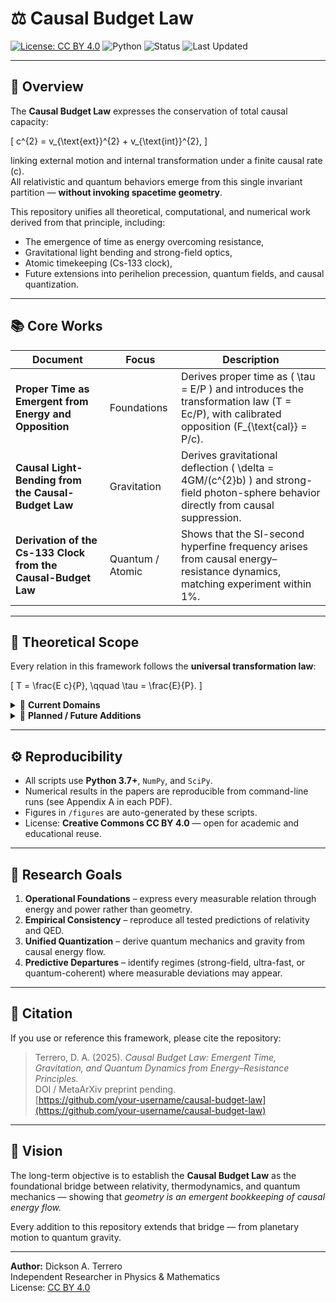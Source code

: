 # ⚖️ Causal Budget Law
[![License: CC BY 4.0](https://img.shields.io/badge/License-CC%20BY%204.0-lightgrey.svg)](https://creativecommons.org/licenses/by/4.0/)
![Python](https://img.shields.io/badge/python-3.7%2B-blue)
![Status](https://img.shields.io/badge/status-active-success)
![Last Updated](https://img.shields.io/badge/updated-Oct_2025-green)

---

## 🧩 Overview

The **Causal Budget Law** expresses the conservation of total causal capacity:

\[
c^{2} = v_{\text{ext}}^{2} + v_{\text{int}}^{2},
\]

linking external motion and internal transformation under a finite causal rate \(c\).  
All relativistic and quantum behaviors emerge from this single invariant partition — **without invoking spacetime geometry**.

This repository unifies all theoretical, computational, and numerical work derived from that principle, including:
- The emergence of time as energy overcoming resistance,
- Gravitational light bending and strong-field optics,
- Atomic timekeeping (Cs-133 clock),
- Future extensions into perihelion precession, quantum fields, and causal quantization.

---

## 📚 Core Works

| Document | Focus | Description |
|-----------|--------|-------------|
| **Proper Time as Emergent from Energy and Opposition** | Foundations | Derives proper time as \( \tau = E/P \) and introduces the transformation law \(T = Ec/P\), with calibrated opposition \(F_{\text{cal}} = P/c\). |
| **Causal Light-Bending from the Causal-Budget Law** | Gravitation | Derives gravitational deflection \( \delta = 4GM/(c^{2}b) \) and strong-field photon-sphere behavior directly from causal suppression. |
| **Derivation of the Cs-133 Clock from the Causal-Budget Law** | Quantum / Atomic | Shows that the SI-second hyperfine frequency arises from causal energy–resistance dynamics, matching experiment within 1%. |

---

## 🧠 Theoretical Scope

Every relation in this framework follows the **universal transformation law**:

\[
T = \frac{E c}{P}, \qquad \tau = \frac{E}{P}.
\]

<details>
<summary>🔭 <b>Current Domains</b></summary>

- Relativistic mechanics and proper time  
- Gravitational light bending and lensing  
- Atomic clocks and quantum transitions  
</details>

<details>
<summary>🚀 <b>Planned / Future Additions</b></summary>

- **Perihelion Precession (1-PN)** — orbital advance from causal suppression  
- **Shapiro Time Delay** — radar echo delay as causal propagation slowdown  
- **Gravitational Redshift in Strong Potentials**  
- **Black-hole Numerics** — photon sphere, ISCO, and capture thresholds  
- **Lense–Thirring Frame Dragging** — rotational redistribution of causal capacity  
- **Causal Field Dynamics** — classical limit of quantum gravity  
- **Quantization of the Causal Field** — Hamiltonian → operator dynamics  
- **Quantized Curvature & Causal Saturation** — discrete causal cells and saturation limits  
- **Experimental Predictions** — precision deviations in high-energy or strong-field regimes  
</details>

---

## ⚙️ Reproducibility

- All scripts use **Python 3.7+**, `NumPy`, and `SciPy`.  
- Numerical results in the papers are reproducible from command-line runs (see Appendix A in each PDF).  
- Figures in `/figures` are auto-generated by these scripts.  
- License: **Creative Commons CC BY 4.0** — open for academic and educational reuse.

---

## 🔬 Research Goals

1. **Operational Foundations** – express every measurable relation through energy and power rather than geometry.  
2. **Empirical Consistency** – reproduce all tested predictions of relativity and QED.  
3. **Unified Quantization** – derive quantum mechanics and gravity from causal energy flow.  
4. **Predictive Departures** – identify regimes (strong-field, ultra-fast, or quantum-coherent) where measurable deviations may appear.  

---

## 🌌 Citation

If you use or reference this framework, please cite the repository:

> Terrero, D. A. (2025). *Causal Budget Law: Emergent Time, Gravitation, and Quantum Dynamics from Energy–Resistance Principles.*  
> DOI / MetaArXiv preprint pending.  
> [https://github.com/your-username/causal-budget-law](https://github.com/your-username/causal-budget-law)

---

## 🧭 Vision

The long-term objective is to establish the **Causal Budget Law** as the foundational bridge between relativity, thermodynamics, and quantum mechanics — showing that *geometry is an emergent bookkeeping of causal energy flow.*

Every addition to this repository extends that bridge — from planetary motion to quantum gravity.

---

**Author:** Dickson A. Terrero  
Independent Researcher in Physics & Mathematics  
License: [CC BY 4.0](https://creativecommons.org/licenses/by/4.0/)


